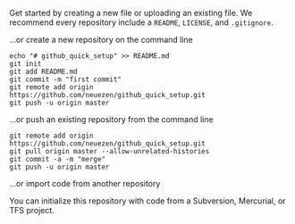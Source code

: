 Get started by creating a new file or uploading an existing file. We recommend every repository include a `README`, `LICENSE`, and `.gitignore`.

…or create a new repository on the command line
```
echo "# github_quick_setup" >> README.md
git init
git add README.md
git commit -m "first commit"
git remote add origin https://github.com/neuezen/github_quick_setup.git
git push -u origin master
``` 

…or push an existing repository from the command line
```
git remote add origin https://github.com/neuezen/github_quick_setup.git
git pull origin master --allow-unrelated-histories
git commit -a -m "merge"
git push -u origin master
```

…or import code from another repository

You can initialize this repository with code from a Subversion, Mercurial, or TFS project.
